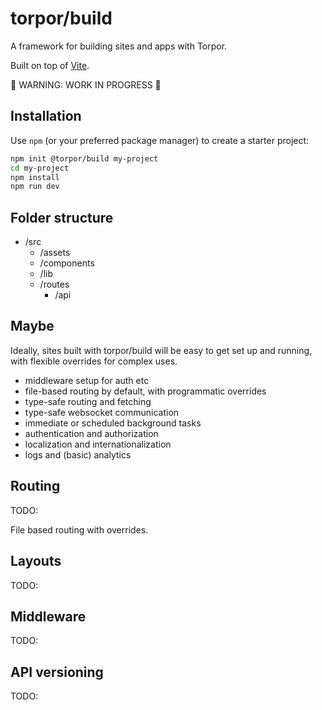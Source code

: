# torpor/build

A framework for building sites and apps with Torpor.

Built on top of [Vite](https://vite.dev).

🚧 WARNING: WORK IN PROGRESS 🚧

## Installation

Use `npm` (or your preferred package manager) to create a starter project:

```bash
npm init @torpor/build my-project
cd my-project
npm install
npm run dev
```

## Folder structure

- /src
  - /assets
  - /components
  - /lib
  - /routes
    - /api

## Maybe

Ideally, sites built with torpor/build will be easy to get set up and running, with flexible overrides for complex uses.

- middleware setup for auth etc
- file-based routing by default, with programmatic overrides
- type-safe routing and fetching
- type-safe websocket communication
- immediate or scheduled background tasks
- authentication and authorization
- localization and internationalization
- logs and (basic) analytics

## Routing

TODO:

File based routing with overrides.

## Layouts

TODO:

## Middleware

TODO:

## API versioning

TODO:
